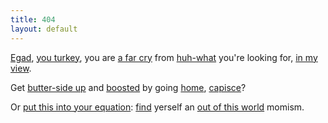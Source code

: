 ```yaml
---
title: 404
layout: default
---
```

[Egad](/dictionary/006), [you turkey](/dictionary/026), you are [a far cry](/dictionary/210) from [huh-what](/dictionary/108) you're looking for, [in my view](/dictionary/247).

Get [butter-side up](/dictionary/148) and [boosted](/dictionary/221) by going [home](/index.html), [capisce](/dictionary/036)?

Or [put this into your equation](/dictionary/101): [find](/search.html) yerself an [out of this world](/dictionary/064) momism.
